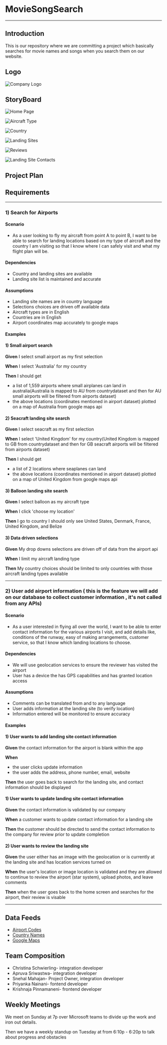 # MovieSongSearch

---

## **Introduction**
This is our repository where we are committing a project which basically searches for movie names and songs when you search them on our website. 



## **Logo**
![Company Logo](/XMLClassProject.png)
## **StoryBoard**
![Home Page](https://github.com/mahajasl/XMLProject/blob/main/Slide1.PNG)

![Aircraft Type](https://github.com/mahajasl/XMLProject/blob/main/Slide2.PNG)

![Country](https://github.com/mahajasl/XMLProject/blob/main/Slide3.PNG)

![Landing Sites](https://github.com/mahajasl/XMLProject/blob/main/Slide4.PNG)

![Reviews](https://github.com/mahajasl/XMLProject/blob/main/Slide5.PNG)

![Landing Site Contacts](https://github.com/mahajasl/XMLProject/blob/main/Slide6.PNG)

## **Project Plan**

## **Requirements**
---
### 1) Search for Airports
#### Scenario
-	As a user looking to fly my aircraft from point A to point B, I want to be able to search for landing locations based on my type of aircraft and the country I am visiting so that I know where I can safely visit and what my flight plan will be.
#### Dependencies
- Country and landing sites are available
- Landing site list is maintained and accurate
#### Assumptions
-	Landing site names are in country language
-	Selections choices are driven off available data
-	Aircraft types are in English
-	Countries are in English
-	Airport coordinates map accurately to google maps

#### Examples
#### 1) Small airport search
**Given** I select small airport as my first selection

**When** I select 'Australia' for my country

**Then** I should get 
- a list of 1,559 airports where small airplanes can land in australia(Australia is mapped to AU from countrydataset and then for AU small airports will be filtered from airports dataset)
- the above locations (coordinates mentioned in airport dataset) plotted on a map of Australia from google maps api

#### 2) Seacraft landing site search
**Given** I select seacraft as my first selection

**When** I select 'United Kingdom' for my country(United Kingdom is mapped to GB from countrydataset and then for GB seacraft airports will be filtered from airports dataset)

**Then** I should get
- a list of 2 locations where seaplanes can land
- the above locations (coordinates mentioned in airport dataset) plotted on a map of United Kingdom from google maps api

#### 3) Balloon landing site search
**Given** I select balloon as my aircraft type

**When** I click 'choose my location'

**Then** I go to country I should only see United States, Denmark, France, United Kingdom, and Belize


#### 3) Data driven selections
**Given** My drop downs selections are driven off of data from the airport api

**When** I limit my aircraft landing type

**Then** My country choices should be limited to only countries with those aircraft landing types available

---
### 2) User add airport information ( this is the feature we will add on our database to collect customer information , it's not called from any APIs)
#### Scenario
-	As a user interested in flying all over the world, I want to be able to enter contact information for the various airports I visit, and add details like, conditions of the runway, easy of making arrangements, customer service, so that I know which landing locations to choose.

#### Dependencies
- We will use geolocation services to ensure the reviewer has visited the airport
- User has a device the has GPS capabilities and has granted location access

#### Assumptions
-	Comments can be translated from and to any language 
-	User adds information at the landing site (to verify location)
-	Information entered will be monitored to ensure accuracy


#### Examples
#### 1) User wants to add landing site contact information
**Given** the contact information for the airport is blank within the app

**When** 
- the user clicks update information
- the user adds the address, phone number, email, website 

**Then** the user goes back to search for the landing site, and contact information should be displayed

#### 1) User wants to update landing site contact information
**Given** the contact information is validated by our company

**When**  a customer wants to update contact information for a landing site

**Then** the customer should be directed to send the contact information to the company for review prior to update completion

#### 2) User wants to review the landing site
**Given** the user either has an image with the geolocation or is currently at the landing site and has location services turned on

**When** the user's location or image location is validated and they are allowed to continue to review the airport (star system), upload photos, and leave comments

**Then** when the user goes back to the home screen and searches for the airport, their review is visable

---
## **Data Feeds**
- [Airport Codes](https://datahub.io/core/airport-codes)
- [Country Names](https://datahub.io/core/country-list)
- [Google Maps](https://developers.google.com/maps/documentation/maps-static/start#Markers)

## **Team Composition**
- Christina Schwierling- integration developer
- Apruva Sriwastwa- integration developer
- Snehal Mahajan- Project Owner, integration developer
- Priyanka Nainani- fontend developer
- Krishnaja Pinnamaneni- frontend developer

## **Weekly Meetings**
We meet on Sunday at 7p over Microsoft teams to divide up the work and iron out details.

Then we have a weekly standup on Tuesday at from 6:10p - 6:20p to talk about progress and obstacles
